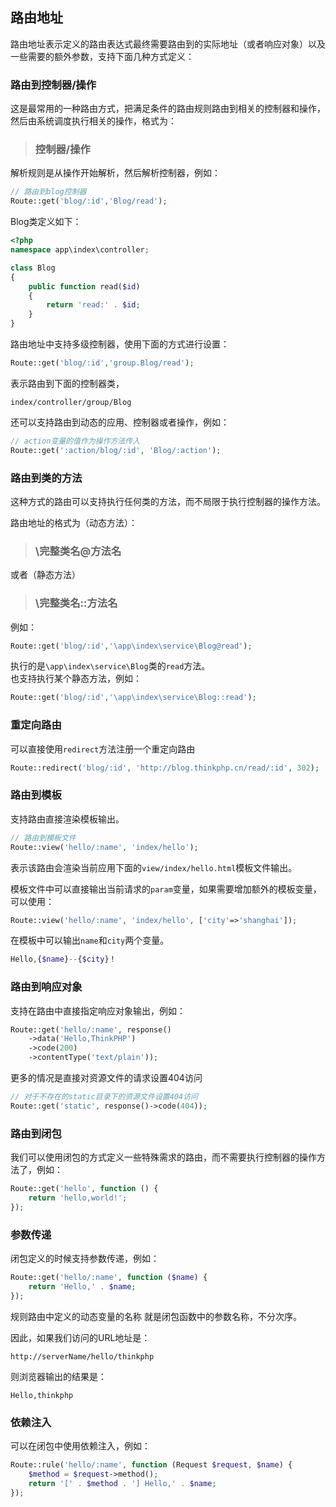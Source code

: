 ## 路由地址

路由地址表示定义的路由表达式最终需要路由到的实际地址（或者响应对象）以及一些需要的额外参数，支持下面几种方式定义：

### 路由到控制器/操作

这是最常用的一种路由方式，把满足条件的路由规则路由到相关的控制器和操作，然后由系统调度执行相关的操作，格式为：

> ### 控制器/操作

解析规则是从操作开始解析，然后解析控制器，例如：

```php
// 路由到blog控制器
Route::get('blog/:id','Blog/read');
```

Blog类定义如下：

```php
<?php
namespace app\index\controller;

class Blog
{
    public function read($id)
    {
        return 'read:' . $id;
    }
}
```

路由地址中支持多级控制器，使用下面的方式进行设置：

```php
Route::get('blog/:id','group.Blog/read');
```

表示路由到下面的控制器类，

```
index/controller/group/Blog

```

还可以支持路由到动态的应用、控制器或者操作，例如：

```php
// action变量的值作为操作方法传入
Route::get(':action/blog/:id', 'Blog/:action');
```

### 路由到类的方法

这种方式的路由可以支持执行任何类的方法，而不局限于执行控制器的操作方法。

路由地址的格式为（动态方法）：

> ### \完整类名@方法名

或者（静态方法）

> ### \完整类名::方法名

例如：

```php
Route::get('blog/:id','\app\index\service\Blog@read');
```

执行的是`\app\index\service\Blog`类的`read`方法。  
也支持执行某个静态方法，例如：

```php
Route::get('blog/:id','\app\index\service\Blog::read');
```

### 重定向路由

可以直接使用`redirect`方法注册一个重定向路由

```php
Route::redirect('blog/:id', 'http://blog.thinkphp.cn/read/:id', 302);
```

### 路由到模板

支持路由直接渲染模板输出。

```php
// 路由到模板文件
Route::view('hello/:name', 'index/hello');
```

表示该路由会渲染当前应用下面的`view/index/hello.html`模板文件输出。

模板文件中可以直接输出当前请求的`param`变量，如果需要增加额外的模板变量，可以使用：

```php
Route::view('hello/:name', 'index/hello', ['city'=>'shanghai']);
```

在模板中可以输出`name`和`city`两个变量。

```php
Hello,{$name}--{$city}！

```

### 路由到响应对象

支持在路由中直接指定响应对象输出，例如：

```php
Route::get('hello/:name', response()
    ->data('Hello,ThinkPHP')
    ->code(200)
    ->contentType('text/plain'));
```

更多的情况是直接对资源文件的请求设置404访问

```php
// 对于不存在的static目录下的资源文件设置404访问
Route::get('static', response()->code(404));
```

### 路由到闭包

我们可以使用闭包的方式定义一些特殊需求的路由，而不需要执行控制器的操作方法了，例如：

```php
Route::get('hello', function () {
    return 'hello,world!';
});
```

### 参数传递

闭包定义的时候支持参数传递，例如：

```php
Route::get('hello/:name', function ($name) {
    return 'Hello,' . $name;
});
```

规则路由中定义的动态变量的名称 就是闭包函数中的参数名称，不分次序。

因此，如果我们访问的URL地址是：

```
http://serverName/hello/thinkphp

```

则浏览器输出的结果是：

```
Hello,thinkphp

```

### 依赖注入

可以在闭包中使用依赖注入，例如：

```php
Route::rule('hello/:name', function (Request $request, $name) {
    $method = $request->method();
    return '[' . $method . '] Hello,' . $name;
});
```



